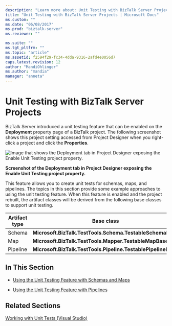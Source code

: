 ```yaml
---
description: "Learn more about: Unit Testing with BizTalk Server Projects"
title: "Unit Testing with BizTalk Server Projects | Microsoft Docs"
ms.custom: ""
ms.date: "06/08/2017"
ms.prod: "biztalk-server"
ms.reviewer: ""

ms.suite: ""
ms.tgt_pltfrm: ""
ms.topic: "article"
ms.assetid: f2594f29-fc34-4dda-9316-2afd4e0056d7
caps.latest.revision: 12
author: "MandiOhlinger"
ms.author: "mandia"
manager: "anneta"
---
```

# Unit Testing with BizTalk Server Projects
BizTalk Server introduced a unit testing feature that can be enabled on the **Deployment** property page of a BizTalk project. The following screenshot shows this project setting accessed from Project Designer when you right-click a project and click the **Properties**.

 ![Image that shows the Deployment tab in Project Designer exposing the Enable Unit Testing project property.](../core/media/projectdesignerenableunittesting.gif "ProjectDesignerEnableUnitTesting")

 **Screenshot of the Deployment tab in Project Designer exposing the Enable Unit Testing project property.**

 This feature allows you to create unit tests for schemas, maps, and pipelines. The topics in this section provide some example approaches to using the unit testing feature. When this feature is enabled and the project rebuilt, the artifact classes will be derived from the following base classes to support unit testing.

|Artifact type|Base class|
|-------------------|----------------|
|Schema|**Microsoft.BizTalk.TestTools.Schema.TestableSchemaBase**|
|Map|**Microsoft.BizTalk.TestTools.Mapper.TestableMapBase**|
|Pipeline|**Microsoft.BizTalk.TestTools.Pipeline.TestablePipelineBase**|

## In This Section

-   [Using the Unit Testing Feature with Schemas and Maps](../core/using-the-unit-testing-feature-with-schemas-and-maps.md)

-   [Using the Unit Testing Feature with Pipelines](../core/using-the-unit-testing-feature-with-pipelines.md)

## Related Sections
 [Working with Unit Tests (Visual Studio)](/previous-versions/visualstudio/visual-studio-2008/ms182515(v=vs.90))